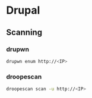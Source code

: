 # Drupal

## Scanning

### drupwn

```bash
drupwn enum http://<IP>
```

### droopescan

```bash
droopescan scan -u http://<IP>
```
